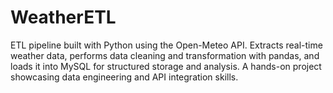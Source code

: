 # WeatherETL
ETL pipeline built with Python using the Open-Meteo API. Extracts real-time weather data, performs data cleaning and transformation with pandas, and loads it into MySQL for structured storage and analysis. A hands-on project showcasing data engineering and API integration skills.
